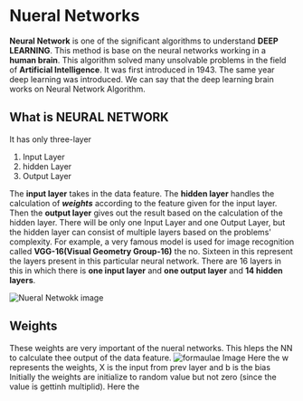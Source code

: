 # Nueral Networks
**Neural Network** is one of the significant algorithms to understand **DEEP LEARNING**. This method is base on the neural networks working in a **human brain**.
This algorithm solved many unsolvable problems in the field of **Artificial Intelligence**.
It was first introduced in  1943. The same year deep learning was introduced. We can say that the deep learning brain works on Neural Network Algorithm.

## What is NEURAL NETWORK
It has only three-layer 
1. Input Layer
2. hidden Layer
3. Output Layer

The **input layer** takes in the data feature. The **hidden layer** handles the calculation of ***weights*** according to the feature given for the input layer. Then the **output layer** gives out the result based on the calculation of the hidden layer.
There will be only one Input Layer and one Output Layer, but the hidden layer can consist of multiple layers based on the problems' complexity.
For example, a very famous model is used for image recognition called **VGG-16(Visual Geometry Group-16)** the no. Sixteen in this represent the layers present in this particular neural network.
There are 16 layers in this in which there is **one input layer** and **one output layer** and **14 hidden layers**.

![Nueral Netwokk image](https://icdn.digitaltrends.com/image/digitaltrends/artificial_neural_network_1-327x238.jpg)

## Weights
These weights are very important of the nueral networks. This hleps the NN to calculate thee output of the data feature. 
![formaulae Image](https://cdn.analyticsvidhya.com/wp-content/uploads/2020/02/Screenshot-from-2020-02-03-22-14-21.png)
Here the w represents the weights, X is the input from prev layer and b is the bias 
Initially the weights are initialize to random value but not zero (since the value is gettinh multiplid). 
Here the 
